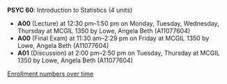 **PSYC 60**: Introduction to Statistics (4 units)

- **A00** (Lecture) at 12:30 pm–1:50 pm on Monday, Tuesday, Wednesday, Thursday at MCGIL 1350 by Lowe, Angela Beth (A11077604)
- **A00** (Final Exam) at 11:30 am–2:29 pm on Friday at MCGIL 1350 by Lowe, Angela Beth (A11077604)
- **A01** (Discussion) at 2:00 pm–2:50 pm on Tuesday, Thursday at MCGIL 1350 by Lowe, Angela Beth (A11077604)

[Enrollment numbers over time](./PSYC60.tsv)
